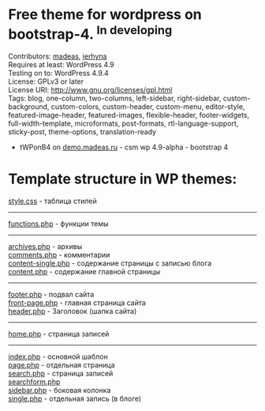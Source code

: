 # Free theme for wordpress on bootstrap-4. <sup>In developing</sup>

Contributors: <a href="https://github.com/Madeas">madeas</a>, <a href="https://github.com/ierhyna">ierhyna</a>
<br />Requires at least: WordPress 4.9<br />
Testing on to: WordPress 4.9.4<br />
License: GPLv3 or later<br />
License URI: http://www.gnu.org/licenses/gpl.html<br />
Tags: blog, one-column, two-columns, left-sidebar, right-sidebar, custom-background, custom-colors, custom-header, custom-menu, editor-style, featured-image-header, featured-images, flexible-header, footer-widgets, full-width-template, microformats, post-formats, rtl-language-support, sticky-post, theme-options, translation-ready

* tWPonB4 on <a href="http://demo.madeas.ru/" title="">demo.madeas.ru</a> - csm wp 4.9-alpha - bootstrap 4

# Template structure in WP themes:

<a href="https://github.com/madeas/wp-theme-bootstrap-4/blob/master/style.css" title="">style.css</a> - таблица стилей
____________
<a href="https://github.com/madeas/wp-theme-bootstrap-4/blob/master/functions.php" title="">functions.php</a> - функции темы
____________
<a href="https://github.com/madeas/wp-theme-bootstrap-4/blob/master/archive.php" title="">archives.php</a> - архивы <br />
<a href="https://github.com/madeas/wp-theme-bootstrap-4/blob/master/comments.php" title="">comments.php</a> - комментарии <br />
<a href="https://github.com/madeas/wp-theme-bootstrap-4/blob/master/content-single.php" title="">content-single.php</a> - содержание страницы с записью блога<br />
<a href="https://github.com/madeas/wp-theme-bootstrap-4/blob/master/content.php" title="">content.php</a> - содержание главной страницы
____________
<a href="https://github.com/madeas/wp-theme-bootstrap-4/blob/master/footer.php" title="">footer.php</a> - подвал сайта <br />
<a href="https://github.com/madeas/wp-theme-bootstrap-4/blob/master/front-page.php" title="">front-page.php</a> - главная страница сайта <br />
<a href="https://github.com/madeas/wp-theme-bootstrap-4/blob/master/header.php" title="">header.php</a> - Заголовок (шапка сайта)
____________
<a href="https://github.com/madeas/wp-theme-bootstrap-4/blob/master/home.php" title="">home.php</a> - страница записей <br />
____________
<a href="https://github.com/madeas/wp-theme-bootstrap-4/blob/master/index.php" title="">index.php</a> - основной шаблон <br />
<a href="https://github.com/madeas/wp-theme-bootstrap-4/blob/master/page.php" title="">page.php</a> - отдельная страница <br />
<a href="https://github.com/madeas/wp-theme-bootstrap-4/blob/master/search.php" title="">search.php</a> - страница записей <br />
<a href="https://github.com/madeas/wp-theme-bootstrap-4/blob/master/searchform.php" title="">searchform.php</a> <br />
<a href="https://github.com/madeas/wp-theme-bootstrap-4/blob/master/sidebar.php" title="">sidebar.php</a> - боковая колонка <br />
<a href="https://github.com/madeas/wp-theme-bootstrap-4/blob/master/single.php" title="">single.php</a> - отдельная запись (в блоге)
